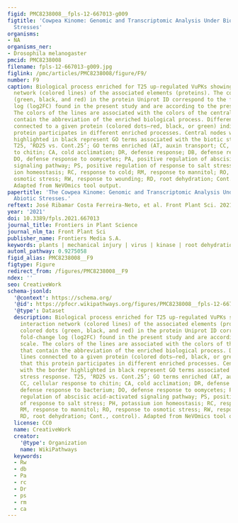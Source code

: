 ```yaml
---
figid: PMC8238008__fpls-12-667013-g009
figtitle: 'Cowpea Kinome: Genomic and Transcriptomic Analysis Under Biotic and Abiotic
  Stresses'
organisms:
- NA
organisms_ner:
- Drosophila melanogaster
pmcid: PMC8238008
filename: fpls-12-667013-g009.jpg
figlink: /pmc/articles/PMC8238008/figure/F9/
number: F9
caption: Biological process enriched for T25 up-regulated VuPKs showing the interaction
  network (colored lines) of the associated elements (proteins). The colored dots
  (green, black, and red) in the protein Uniprot ID correspond to the fold-change
  log (log2FC) found in the present study and are according to the presented scale.
  The colors of the lines are associated with the colors of the central nodes that
  contain the abbreviation of the enriched biological process. Different colored lines
  connected to a given protein (colored dots—red, black, or green) indicate that this
  protein participates in different enriched processes. Central nodes with the border
  highlighted in black represent GO terms associated with the biotic stress response.
  T25, ‘RD25 vs. Cont.25’; GO terms enriched (AT, auxin transport; CC, cellular response
  to chitin; CA, cold acclimation; DR, defense response; DB, defense response to bacterium;
  DO, defense response to oomycetes; PA, positive regulation of abscisic acid-activated
  signaling pathway; PS, positive regulation of response to salt stress; PH, potassium
  ion homeostasis; RC, response to cold; RM, response to mannitol; RO, response to
  osmotic stress; RW, response to wounding; RD, root dehydration; Cont., control).
  Adapted from NeVOmics tool output.
papertitle: 'The Cowpea Kinome: Genomic and Transcriptomic Analysis Under Biotic and
  Abiotic Stresses.'
reftext: José Ribamar Costa Ferreira-Neto, et al. Front Plant Sci. 2021;12:667013.
year: '2021'
doi: 10.3389/fpls.2021.667013
journal_title: Frontiers in Plant Science
journal_nlm_ta: Front Plant Sci
publisher_name: Frontiers Media S.A.
keywords: plants | mechanical injury | virus | kinase | root dehydration
automl_pathway: 0.9275058
figid_alias: PMC8238008__F9
figtype: Figure
redirect_from: /figures/PMC8238008__F9
ndex: ''
seo: CreativeWork
schema-jsonld:
  '@context': https://schema.org/
  '@id': https://pfocr.wikipathways.org/figures/PMC8238008__fpls-12-667013-g009.html
  '@type': Dataset
  description: Biological process enriched for T25 up-regulated VuPKs showing the
    interaction network (colored lines) of the associated elements (proteins). The
    colored dots (green, black, and red) in the protein Uniprot ID correspond to the
    fold-change log (log2FC) found in the present study and are according to the presented
    scale. The colors of the lines are associated with the colors of the central nodes
    that contain the abbreviation of the enriched biological process. Different colored
    lines connected to a given protein (colored dots—red, black, or green) indicate
    that this protein participates in different enriched processes. Central nodes
    with the border highlighted in black represent GO terms associated with the biotic
    stress response. T25, ‘RD25 vs. Cont.25’; GO terms enriched (AT, auxin transport;
    CC, cellular response to chitin; CA, cold acclimation; DR, defense response; DB,
    defense response to bacterium; DO, defense response to oomycetes; PA, positive
    regulation of abscisic acid-activated signaling pathway; PS, positive regulation
    of response to salt stress; PH, potassium ion homeostasis; RC, response to cold;
    RM, response to mannitol; RO, response to osmotic stress; RW, response to wounding;
    RD, root dehydration; Cont., control). Adapted from NeVOmics tool output.
  license: CC0
  name: CreativeWork
  creator:
    '@type': Organization
    name: WikiPathways
  keywords:
  - Rw
  - db
  - Pa
  - rc
  - Dr
  - ps
  - rm
  - ca
---
```

